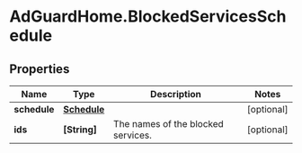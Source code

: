 # AdGuardHome.BlockedServicesSchedule

## Properties

Name | Type | Description | Notes
------------ | ------------- | ------------- | -------------
**schedule** | [**Schedule**](Schedule.md) |  | [optional] 
**ids** | **[String]** | The names of the blocked services.  | [optional] 


